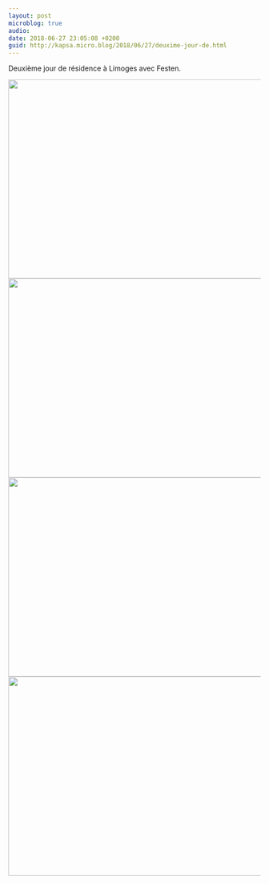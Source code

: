 ```yaml
---
layout: post
microblog: true
audio: 
date: 2018-06-27 23:05:08 +0200
guid: http://kapsa.micro.blog/2018/06/27/deuxime-jour-de.html
---
```

Deuxième jour de résidence à Limoges avec Festen.

<img src="http://www.jeankapsa.com/uploads/2018/0a3cb770ae.jpg" width="600" height="397" /><img src="http://www.jeankapsa.com/uploads/2018/e0849422e3.jpg" width="600" height="397" /><img src="http://www.jeankapsa.com/uploads/2018/0102806b64.jpg" width="600" height="397" /><img src="http://www.jeankapsa.com/uploads/2018/3461b5bdc5.jpg" width="600" height="397" />

